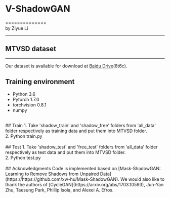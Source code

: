 # V-ShadowGAN
==============<br>
by Ziyue Li
 <br>
  ***
## MTVSD dataset
----------------
  Our dataset is available for download at [Baidu Drive](https://pan.baidu.com/s/1G0CQRH8xWHwlIgaTQKaxAA)(8t6c).

## Training environment
  * Python 3.6
  * Pytorch 1.7.0
  * torchvision 0.8.1
  * numpy
<br>
## Train
  1. Take 'shadow_train' and 'shadow_free' folders from 'all_data' folder respectively as training data and put them into MTVSD folder.<br>
  2. Python train.py<br>
<br>
## Test
  1. Take 'shadow_test' and 'free_test' folders from 'all_data' folder respectively as test data and put them into MTVSD folder.<br>
  2. Python test.py<br>
<br>
## Acknowledgments
  Code is implemented based on [Mask-ShadowGAN: Learning to Remove Shadows from Unpaired Data](https://https://github.com/xw-hu/Mask-ShadowGAN). We would also like to thank the authors of [CycleGAN](https://arxiv.org/abs/1703.10593), Jun-Yan Zhu, Taesung Park, Phillip Isola, and Alexei A. Efros.
